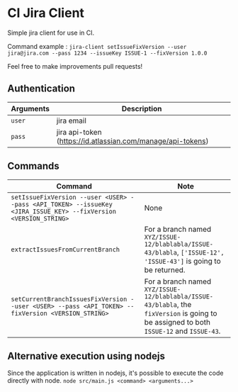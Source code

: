 # CI Jira Client
Simple jira client for use in CI.

Command example : `jira-client setIssueFixVersion --user jira@jira.com --pass 1234 --issueKey ISSUE-1 --fixVersion 1.0.0`

Feel free to make improvements pull requests!

## Authentication
| Arguments | Description |
| --- | --- |
| `user` | jira email  |
| `pass` | jira api-token (https://id.atlassian.com/manage/api-tokens) |

## Commands
| Command | Note |
| --- | --- |
| `setIssueFixVersion --user <USER> --pass <API_TOKEN> --issueKey <JIRA_ISSUE_KEY> --fixVersion <VERSION_STRING>`   | None |
| `extractIssuesFromCurrentBranch` | For a branch named `XYZ/ISSUE-12/blablabla/ISSUE-43/blabla`, `['ISSUE-12', 'ISSUE-43']` is going to be returned. |
| `setCurrentBranchIssuesFixVersion --user <USER> --pass <API_TOKEN> --fixVersion <VERSION_STRING>` | For a branch named `XYZ/ISSUE-12/blablabla/ISSUE-43/blabla`, the `fixVersion` is going to be assigned to both `ISSUE-12` and `ISSUE-43`. |

## Alternative execution using nodejs
Since the application is written in nodejs, it's possible to execute the code directly with node.
`node src/main.js <command> <arguments...>`
